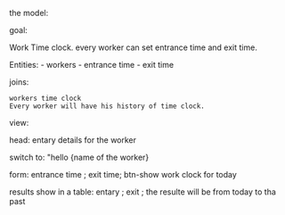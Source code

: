 the model:

goal:

Work Time clock.
every worker can set entrance time and exit time.


Entities: 
    - workers
    - entrance time
    - exit time

joins:

    workers time clock
    Every worker will have his history of time clock.


view:

head:  entary details for the worker

switch to: "hello {name of the worker}

form:  entrance time ; exit time; btn-show work clock for today

results show in a table:  entary ; exit ; 
the resulte will be from today to tha past